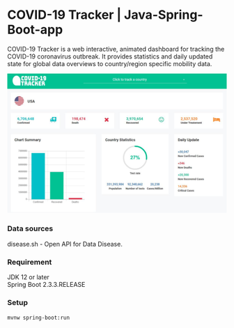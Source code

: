 # COVID-19 Tracker | Java-Spring-Boot-app


COVID-19 Tracker is a web interactive, animated dashboard for tracking the COVID-19 coronavirus outbreak. It provides statistics and daily updated state for global data overviews to country/region specific mobility data. <br>


![alt](https://github.com/ktaha1/COVID-19_Tracker_Java_Spring_Boot/blob/master/img-home.JPG)
### Data sources
disease.sh - Open API for Data Disease.

### Requirement
JDK 12 or later <br>
Spring Boot 2.3.3.RELEASE

### Setup
```
mvnw spring-boot:run 
```
